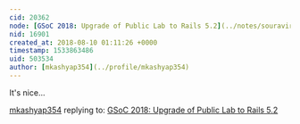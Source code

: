```yaml
---
cid: 20362
node: [GSoC 2018: Upgrade of Public Lab to Rails 5.2](../notes/souravirus/08-09-2018/gsoc-2018-rails-5-upgrade)
nid: 16901
created_at: 2018-08-10 01:11:26 +0000
timestamp: 1533863486
uid: 503534
author: [mkashyap354](../profile/mkashyap354)
---
```


It's nice...

[mkashyap354](../profile/mkashyap354) replying to: [GSoC 2018: Upgrade of Public Lab to Rails 5.2](../notes/souravirus/08-09-2018/gsoc-2018-rails-5-upgrade)

